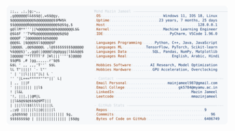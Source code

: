 <picture>
  <source srcset="https://raw.githubusercontent.com/mmazinjameel/mmazinjameel/main/dark_mode.svg?v=1751307299" media="(prefers-color-scheme: dark)">
  <img src="https://raw.githubusercontent.com/mmazinjameel/mmazinjameel/main/light_mode.svg?v=1751307299">
</picture>
